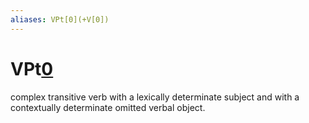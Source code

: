 ```yaml
---
aliases: VPt[0](+V[0])
---
```

# VPt[0](+V[0])

complex transitive verb with a lexically determinate subject and with a contextually determinate omitted verbal object.